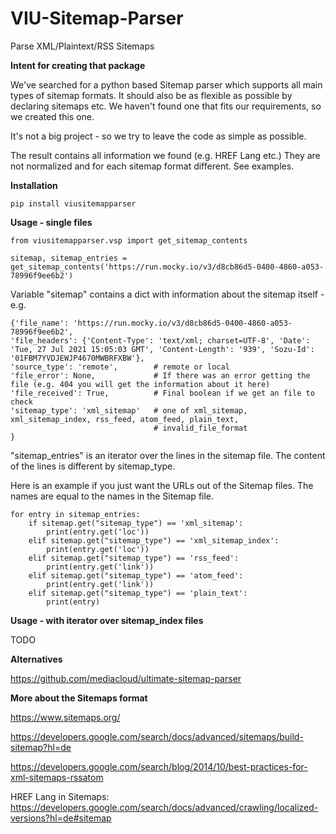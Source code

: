 # VIU-Sitemap-Parser
Parse XML/Plaintext/RSS Sitemaps

**Intent for creating that package**

We've searched for a python based Sitemap parser which supports all main types of sitemap formats. It should also be as flexible as possible by declaring sitemaps etc.
We haven't found one that fits our requirements, so we created this one.

It's not a big project - so we try to leave the code as simple as possible.

The result contains all information we found (e.g. HREF Lang etc.) They are not normalized and for each sitemap format different. See examples.

**Installation**

`pip install viusitemapparser`

**Usage - single files**
```
from viusitemapparser.vsp import get_sitemap_contents

sitemap, sitemap_entries = get_sitemap_contents('https://run.mocky.io/v3/d8cb86d5-0400-4860-a053-78996f9ee6b2')
```


Variable "sitemap" contains a dict with information about the sitemap itself - e.g.
```
{'file_name': 'https://run.mocky.io/v3/d8cb86d5-0400-4860-a053-78996f9ee6b2', 
'file_headers': {'Content-Type': 'text/xml; charset=UTF-8', 'Date': 'Tue, 27 Jul 2021 15:05:03 GMT', 'Content-Length': '939', 'Sozu-Id': '01FBM7YVDJEWJP4670MWBRFXBW'}, 
'source_type': 'remote',        # remote or local 
'file_error': None,             # If there was an error getting the file (e.g. 404 you will get the information about it here)
'file_received': True,          # Final boolean if we get an file to check
'sitemap_type': 'xml_sitemap'   # one of xml_sitemap, xml_sitemap_index, rss_feed, atom_feed, plain_text,
                                # invalid_file_format 
}
```


"sitemap_entries" is an iterator over the lines in the sitemap file.
The content of the lines is different by sitemap_type. 

Here is an example if you just want the URLs out of the Sitemap files.
The names are equal to the names in the Sitemap file.

```
for entry in sitemap_entries:
    if sitemap.get("sitemap_type") == 'xml_sitemap':
        print(entry.get('loc'))
    elif sitemap.get("sitemap_type") == 'xml_sitemap_index':
        print(entry.get('loc'))
    elif sitemap.get("sitemap_type") == 'rss_feed':
        print(entry.get('link'))
    elif sitemap.get("sitemap_type") == 'atom_feed':
        print(entry.get('link'))
    elif sitemap.get("sitemap_type") == 'plain_text':
        print(entry)
```


**Usage - with iterator over sitemap_index files**

TODO

**Alternatives**

https://github.com/mediacloud/ultimate-sitemap-parser

**More about the Sitemaps format**

https://www.sitemaps.org/

https://developers.google.com/search/docs/advanced/sitemaps/build-sitemap?hl=de

https://developers.google.com/search/blog/2014/10/best-practices-for-xml-sitemaps-rssatom

HREF Lang in Sitemaps: https://developers.google.com/search/docs/advanced/crawling/localized-versions?hl=de#sitemap

